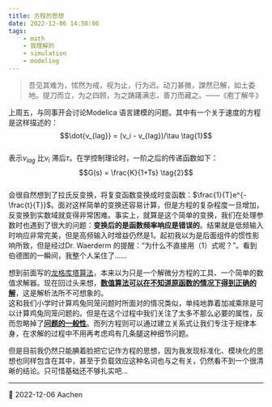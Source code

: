 ```yaml
---
title: 方程的思想
date: 2022-12-06 14:58:06
tags:  
    - math  
    - 我理解的
    - simulation  
    - modeling  
---
```

> 吾见其难为，怵然为戒，视为止，行为迟。动刀甚微，謋然已解，如土委地。提刀而立，为之四顾，为之踌躇满志，善刀而藏之。——《庖丁解牛》

<!-- more -->

上周五，与同事开会讨论Modelica 语言建模的问题。其中有一个关于速度的方程是这样描述的：  
$$\dot{v_{lag}} = (v_i - v_{lag})/\tau \tag{1}$$  
表示$v_{lag}$ 比$v_i$ 滞后$\tau$。在学控制理论时，一阶之后的传递函数如下：  
$$G(s) = \frac{K}{1+Ts} \tag{2}$$  
会很自然想到了拉氏反变换，将复变函数变换成时变函数：$\frac{1}{T}e^{-\frac{t}{T}}$。面对这样简单的变换还容易计算，但是方程的复杂程度一旦增加，反变换到实数域就变得非常困难。事实上，就算是这个简单的变换，我们在处理参数时也遇到了很大的问题：**变换后的是函数频率响应是错误的**。结果就是低频输入时响应非常完美，但是高频输入时增益仍然是1。起初我以为是后面组件的惯性影响所致，但是经过Dr. Waerderm 的提醒：“为什么不直接用（1）式呢？”。看到伯德图的一瞬间，我整个人呆住了……  

想到前面写的[龙格库塔算法](../../math/integral_transform/runge-kutta/README.md)，本来以为只是一个解微分方程的工具、一个简单的数值求解器。现在回过头来想，<u>**数值算法可以在不知道原函数的情况下得到正确的解**</u>，这是解析法所不可想象的。  
这和我们小学时计算鸡兔同笼问题时所面对的情况类似，单纯地靠着加减乘除是可以计算鸡兔同笼问题的。但是在这个过程中我们关注了太多不那么必要的属性，反而忽略掉了<u>**问题的一般性**</u>。而列方程则可以通过建立关系式让我们专注于规律本身，在求解的过程中不用再考虑鸡有几条腿这种细节问题。  

但是目前我仍然只能腆着脸把它记作方程的思想，因为我发现标准化、模块化的思想也同样包含在其中，甚至于负载效应这种名词也与之有关，仍然看不到一个很清晰的结论。只可惜基础还不够扎实吧…  

-----
📅 2022-12-06 Aachen  